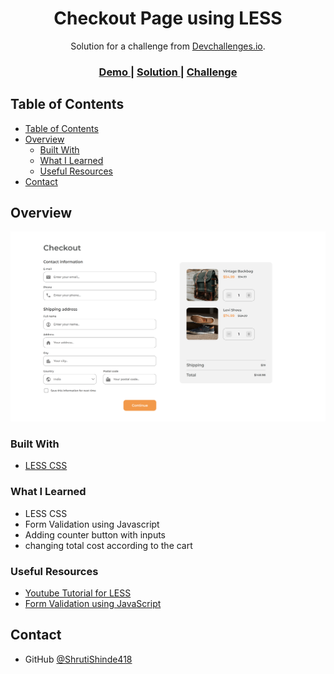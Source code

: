 <!-- Please update value in the {}  -->

<h1 align="center">Checkout Page using LESS</h1>

<div align="center">
   Solution for a challenge from  <a href="http://devchallenges.io" target="_blank">Devchallenges.io</a>.
</div>

<div align="center">
  <h3>
    <a href="https://checkout-page-green.vercel.app/">
      Demo
    </a>
    <span> | </span>
    <a href="https://github.com/ShrutiShinde418/DevChallenges1/tree/main/checkout-page">
      Solution
    </a>
    <span> | </span>
    <a href="https://devchallenges.io/challenges/ohgVTyJCbm5OZyTB2gNY">
      Challenge
    </a>
  </h3>
</div>

## Table of Contents

- [Table of Contents](#table-of-contents)
- [Overview](#overview)
  - [Built With](#built-with)
  - [What I Learned](#what-i-learned)
  - [Useful Resources](#useful-resources)
- [Contact](#contact)

## Overview

![screenshot](./screenshot.png)

### Built With

- [LESS CSS](https://lesscss.org/)

### What I Learned

- LESS CSS
- Form Validation using Javascript
- Adding counter button with inputs
- changing total cost according to the cart

### Useful Resources

- [Youtube Tutorial for LESS](https://www.youtube.com/watch?v=YD91G8DdUsw&pp=ygUIbGVzcyBjc3M%3D) 
- [Form Validation using JavaScript](https://www.youtube.com/watch?v=CYlNJpltjMM&pp=ygUdZm9ybSB2YWxpZGF0aW9uIGluIGphdmFzY3JpcHQ%3D)

## Contact

- GitHub [@ShrutiShinde418](https://github.com/ShrutiShinde418)

